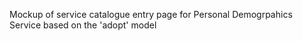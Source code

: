 Mockup of service catalogue entry page for Personal Demogrpahics Service based on the 'adopt' model
